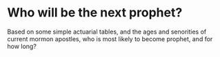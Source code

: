 Who will be the next prophet?
=============================

Based on some simple actuarial tables, and the ages and senorities of
current mormon apostles, who is most likely to become prophet, and for how
long?
